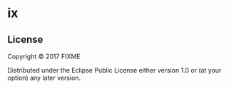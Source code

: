 # ix


## License

Copyright © 2017 FIXME

Distributed under the Eclipse Public License either version 1.0 or (at
your option) any later version.
